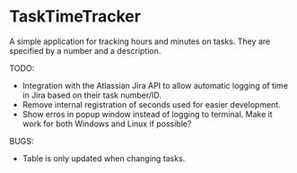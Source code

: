 # TaskTimeTracker

A simple application for tracking hours and minutes on tasks. They are specified by a number and a description.

TODO:
- Integration with the Atlassian Jira API to allow automatic logging of time in Jira based on their task number/ID.
- Remove internal registration of seconds used for easier development.
- Show erros in popup window instead of logging to terminal. Make it work for both Windows and Linux if possible?

BUGS:
- Table is only updated when changing tasks.

